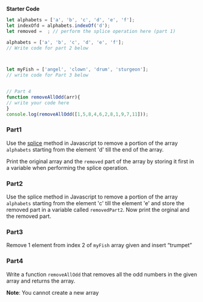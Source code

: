 
**Starter Code**

```js
let alphabets = ['a', 'b', 'c', 'd', 'e', 'f'];
let indexOfd = alphabets.indexOf('d');
let removed =  ; // perform the splice operation here (part 1)

alphabets = ['a', 'b', 'c', 'd', 'e', 'f'];
// Write code for part 2 below



let myFish = ['angel', 'clown', 'drum', 'sturgeon'];
// write code for Part 3 below


// Part 4
function removeAllOdd(arr){
// write your code here
}
console.log(removeAllOdd([1,5,8,4,6,2,8,1,9,7,11]));
```


### Part1

Use the [splice](https://developer.mozilla.org/en-US/docs/Web/JavaScript/Reference/Global_Objects/Array/splice) method in Javascript to remove a portion of the array `alphabets` starting from the element 'd' till the end of the array.

Print the original array and the `removed` part of the array by storing it first in a variable when performing the splice operation.

### Part2

Use the splice method in Javascript to remove a portion of the array `alphabets` 
starting from the element 'c' till the element 'e' and store the removed part in a variable called `removedPart2`.
Now print the orginal and the removed part.

### Part3
Remove 1 element from index 2 of `myFish` array given and insert “trumpet”


### Part4

Write a function `removeAllOdd` that removes all the odd numbers in the given array and returns the array.

**Note**: You cannot create a new array

